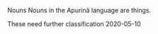 Nouns
Nouns in the Apurinã language are things.






































These need further classification 2020-05-10


